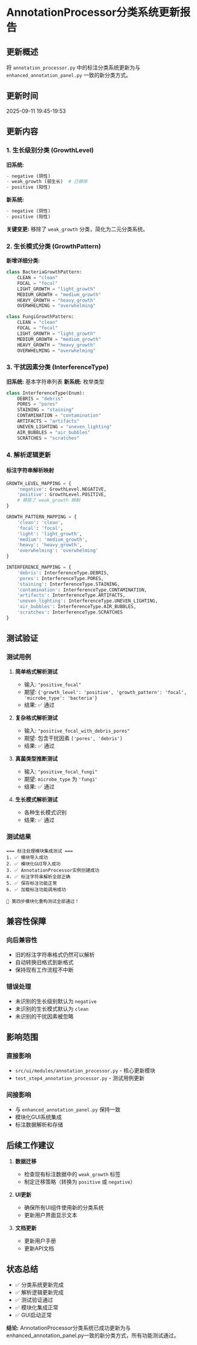 # AnnotationProcessor分类系统更新报告

## 更新概述
将 `annotation_processor.py` 中的标注分类系统更新为与 `enhanced_annotation_panel.py` 一致的新分类方式。

## 更新时间
2025-09-11 19:45-19:53

## 更新内容

### 1. 生长级别分类 (GrowthLevel)
**旧系统:**
```python
- negative (阴性)
- weak_growth (弱生长)  # 已移除
- positive (阳性)
```

**新系统:**
```python
- negative (阴性)
- positive (阳性)
```

**关键变更:** 移除了 `weak_growth` 分类，简化为二元分类系统。

### 2. 生长模式分类 (GrowthPattern)
**新增详细分类:**
```python
class BacteriaGrowthPattern:
    CLEAN = "clean"
    FOCAL = "focal"
    LIGHT_GROWTH = "light_growth"
    MEDIUM_GROWTH = "medium_growth"
    HEAVY_GROWTH = "heavy_growth"
    OVERWHELMING = "overwhelming"

class FungiGrowthPattern:
    CLEAN = "clean"
    FOCAL = "focal"
    LIGHT_GROWTH = "light_growth"
    MEDIUM_GROWTH = "medium_growth"
    HEAVY_GROWTH = "heavy_growth"
    OVERWHELMING = "overwhelming"
```

### 3. 干扰因素分类 (InterferenceType)
**旧系统:** 基本字符串列表
**新系统:** 枚举类型
```python
class InterferenceType(Enum):
    DEBRIS = "debris"
    PORES = "pores"
    STAINING = "staining"
    CONTAMINATION = "contamination"
    ARTIFACTS = "artifacts"
    UNEVEN_LIGHTING = "uneven_lighting"
    AIR_BUBBLES = "air_bubbles"
    SCRATCHES = "scratches"
```

### 4. 解析逻辑更新

#### 标注字符串解析映射
```python
GROWTH_LEVEL_MAPPING = {
    'negative': GrowthLevel.NEGATIVE,
    'positive': GrowthLevel.POSITIVE,
    # 移除了 weak_growth 映射
}

GROWTH_PATTERN_MAPPING = {
    'clean': 'clean',
    'focal': 'focal',
    'light': 'light_growth',
    'medium': 'medium_growth',
    'heavy': 'heavy_growth',
    'overwhelming': 'overwhelming'
}

INTERFERENCE_MAPPING = {
    'debris': InterferenceType.DEBRIS,
    'pores': InterferenceType.PORES,
    'staining': InterferenceType.STAINING,
    'contamination': InterferenceType.CONTAMINATION,
    'artifacts': InterferenceType.ARTIFACTS,
    'uneven_lighting': InterferenceType.UNEVEN_LIGHTING,
    'air_bubbles': InterferenceType.AIR_BUBBLES,
    'scratches': InterferenceType.SCRATCHES
}
```

## 测试验证

### 测试用例
1. **简单格式解析测试**
   - 输入: `"positive_focal"`
   - 期望: `{'growth_level': 'positive', 'growth_pattern': 'focal', 'microbe_type': 'bacteria'}`
   - 结果: ✅ 通过

2. **复杂格式解析测试**
   - 输入: `"positive_focal_with_debris_pores"`
   - 期望: 包含干扰因素 `['pores', 'debris']`
   - 结果: ✅ 通过

3. **真菌类型推断测试**
   - 输入: `"positive_focal_fungi"`
   - 期望: `microbe_type` 为 `'fungi'`
   - 结果: ✅ 通过

4. **生长模式解析测试**
   - 各种生长模式识别
   - 结果: ✅ 通过

### 测试结果
```
=== 标注处理模块集成测试 ===
1. ✅ 模块导入成功
2. ✅ 模块化GUI导入成功
3. ✅ AnnotationProcessor实例创建成功
4. ✅ 标注字符串解析全部正确
5. ✅ 保存标注功能正常
6. ✅ 加载标注功能调用成功

🎉 第四步模块化重构测试全部通过！
```

## 兼容性保障

### 向后兼容性
- 旧的标注字符串格式仍然可以解析
- 自动转换旧格式到新格式
- 保持现有工作流程不中断

### 错误处理
- 未识别的生长级别默认为 `negative`
- 未识别的生长模式默认为 `clean`
- 未识别的干扰因素被忽略

## 影响范围

### 直接影响
- `src/ui/modules/annotation_processor.py` - 核心更新模块
- `test_step4_annotation_processor.py` - 测试用例更新

### 间接影响
- 与 `enhanced_annotation_panel.py` 保持一致
- 模块化GUI系统集成
- 标注数据解析和存储

## 后续工作建议

1. **数据迁移**
   - 检查现有标注数据中的 `weak_growth` 标签
   - 制定迁移策略（转换为 `positive` 或 `negative`）

2. **UI更新**
   - 确保所有UI组件使用新的分类系统
   - 更新用户界面显示文本

3. **文档更新**
   - 更新用户手册
   - 更新API文档

## 状态总结
- ✅ 分类系统更新完成
- ✅ 解析逻辑更新完成
- ✅ 测试验证通过
- ✅ 模块化集成正常
- ✅ GUI启动正常

**结论:** AnnotationProcessor分类系统已成功更新为与enhanced_annotation_panel.py一致的新分类方式，所有功能测试通过。
